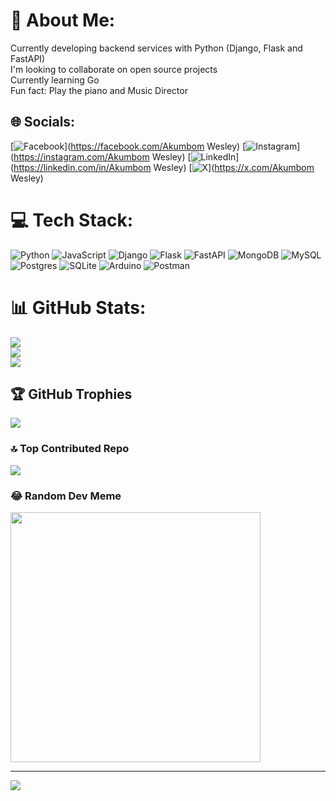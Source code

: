 # 💫 About Me:
Currently developing backend services with Python (Django,  Flask and FastAPI)<br>I'm looking to collaborate on open source projects <br>Currently learning Go<br>Fun fact: Play the piano and Music Director


## 🌐 Socials:
[![Facebook](https://img.shields.io/badge/Facebook-%231877F2.svg?logo=Facebook&logoColor=white)](https://facebook.com/Akumbom Wesley) [![Instagram](https://img.shields.io/badge/Instagram-%23E4405F.svg?logo=Instagram&logoColor=white)](https://instagram.com/Akumbom Wesley) [![LinkedIn](https://img.shields.io/badge/LinkedIn-%230077B5.svg?logo=linkedin&logoColor=white)](https://linkedin.com/in/Akumbom Wesley) [![X](https://img.shields.io/badge/X-black.svg?logo=X&logoColor=white)](https://x.com/Akumbom Wesley) 

# 💻 Tech Stack:
![Python](https://img.shields.io/badge/python-3670A0?style=for-the-badge&logo=python&logoColor=ffdd54) ![JavaScript](https://img.shields.io/badge/javascript-%23323330.svg?style=for-the-badge&logo=javascript&logoColor=%23F7DF1E) ![Django](https://img.shields.io/badge/django-%23092E20.svg?style=for-the-badge&logo=django&logoColor=white) ![Flask](https://img.shields.io/badge/flask-%23000.svg?style=for-the-badge&logo=flask&logoColor=white) ![FastAPI](https://img.shields.io/badge/FastAPI-005571?style=for-the-badge&logo=fastapi) ![MongoDB](https://img.shields.io/badge/MongoDB-%234ea94b.svg?style=for-the-badge&logo=mongodb&logoColor=white) ![MySQL](https://img.shields.io/badge/mysql-%2300000f.svg?style=for-the-badge&logo=mysql&logoColor=white) ![Postgres](https://img.shields.io/badge/postgres-%23316192.svg?style=for-the-badge&logo=postgresql&logoColor=white) ![SQLite](https://img.shields.io/badge/sqlite-%2307405e.svg?style=for-the-badge&logo=sqlite&logoColor=white) ![Arduino](https://img.shields.io/badge/-Arduino-00979D?style=for-the-badge&logo=Arduino&logoColor=white) ![Postman](https://img.shields.io/badge/Postman-FF6C37?style=for-the-badge&logo=postman&logoColor=white)
# 📊 GitHub Stats:
![](https://github-readme-stats.vercel.app/api?username=AkumbomWesley&theme=dark&hide_border=false&include_all_commits=true&count_private=false)<br/>
![](https://github-readme-streak-stats.herokuapp.com/?user=AkumbomWesley&theme=dark&hide_border=false)<br/>
![](https://github-readme-stats.vercel.app/api/top-langs/?username=AkumbomWesley&theme=dark&hide_border=false&include_all_commits=true&count_private=false&layout=compact)

## 🏆 GitHub Trophies
![](https://github-profile-trophy.vercel.app/?username=AkumbomWesley&theme=radical&no-frame=false&no-bg=true&margin-w=4)

### 🔝 Top Contributed Repo
![](https://github-contributor-stats.vercel.app/api?username=AkumbomWesley&limit=5&theme=dark&combine_all_yearly_contributions=true)

### 😂 Random Dev Meme
<img src='https://randommeme-five.vercel.app/' style="height: 400px;"/>

---
[![](https://visitcount.itsvg.in/api?id=AkumbomWesley&icon=0&color=0)](https://visitcount.itsvg.in)

<!-- Proudly created with GPRM ( https://gprm.itsvg.in ) -->
